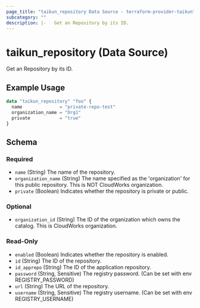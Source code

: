 ```yaml
---
page_title: "taikun_repository Data Source - terraform-provider-taikun"
subcategory: ""
description: |-   Get an Repository by its ID.
---
```


# taikun_repository (Data Source)

Get an Repository by its ID.

## Example Usage

```terraform
data "taikun_repository" "foo" {
  name              = "private-repo-test"
  organization_name = "Org1"
  private           = "true"
}
```

<!-- schema generated by tfplugindocs -->
## Schema

### Required

- `name` (String) The name of the repository.
- `organization_name` (String) The name specified as the 'organization' for this public repository. This is NOT CloudWorks organization.
- `private` (Boolean) Indicates whether the repository is private or public.

### Optional

- `organization_id` (String) The ID of the organization which owns the catalog. This is CloudWorks organization.

### Read-Only

- `enabled` (Boolean) Indicates whether the repository is enabled.
- `id` (String) The ID of the repository.
- `id_apprepo` (String) The ID of the application repository.
- `password` (String, Sensitive) The registry password. (Can be set with env REGISTRY_PASSWORD)
- `url` (String) The URL of the repository.
- `username` (String, Sensitive) The registry username. (Can be set with env REGISTRY_USERNAME)

